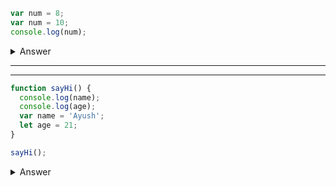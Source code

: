 

``` javascript 
var num = 8;
var num = 10;
console.log(num);
```
<details >
<summary>
Answer
</summary>

Answer 10 **Explanation — **With the var keyword, you can declare multiple variables with the same name. The variable will then hold the latest value. You cannot do this with let or const since they're block-scoped.
</details>

---
---

``` javascript 
function sayHi() {
  console.log(name);
  console.log(age);
  var name = 'Ayush';
  let age = 21;
}

sayHi();
```
<details >
<summary>
Answer
</summary>
Answer undefined and ReferenceError **Explanation — **Within the function, we first declare the name variable with the var keyword. This means that the variable gets hoisted (memory space is set up during the creation phase) with the default value of undefined, until we actually get to the line where we define the variable. We haven't defined the variable yet on the line where we try to log the name variable, so it still holds the value of undefined.

Variables with the let keyword (and const) are hoisted, but unlike var, don't get initialized. They are not accessible before the line we declare (initialize) them. This is called the "temporal dead zone". When we try to access the variables before they are declared, JavaScript throws a ReferenceError.
</details>